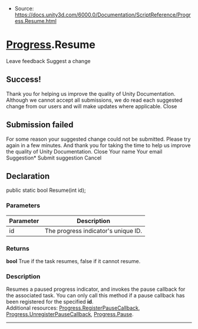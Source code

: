 * Source: https://docs.unity3d.com/6000.0/Documentation/ScriptReference/Progress.Resume.html

#  [Progress](https://docs.unity3d.com/6000.0/Documentation/ScriptReference/Progress.html).Resume
Leave feedback
Suggest a change
## Success!
Thank you for helping us improve the quality of Unity Documentation. Although we cannot accept all submissions, we do read each suggested change from our users and will make updates where applicable.
Close
## Submission failed
For some reason your suggested change could not be submitted. Please <a>try again</a> in a few minutes. And thank you for taking the time to help us improve the quality of Unity Documentation.
Close
Your name Your email Suggestion* Submit suggestion
Cancel
## Declaration
public static bool Resume(int id); 
### Parameters
Parameter | Description  
---|---  
id | The progress indicator's unique ID.  
### Returns
**bool** True if the task resumes, false if it cannot resume. 
### Description
Resumes a paused progress indicator, and invokes the pause callback for the associated task.
You can only call this method if a pause callback has been registered for the specified **id**.  
Additional resources: [Progress.RegisterPauseCallback](https://docs.unity3d.com/6000.0/Documentation/ScriptReference/Progress.RegisterPauseCallback.html), [Progress.UnregisterPauseCallback](https://docs.unity3d.com/6000.0/Documentation/ScriptReference/Progress.UnregisterPauseCallback.html), [Progress.Pause](https://docs.unity3d.com/6000.0/Documentation/ScriptReference/Progress.Pause.html).
* * *
